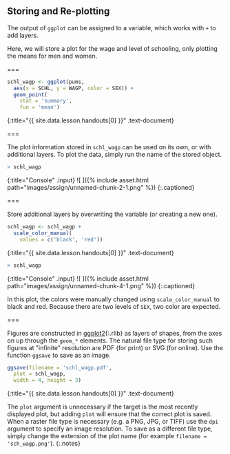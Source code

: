 ---
---

## Storing and Re-plotting

The output of `ggplot` can be assigned to a variable, which works with `+` to
add layers.

Here, we will store a plot for the wage and level of schooling, only plotting the means for men and women.

===



~~~r
schl_wagp <- ggplot(pums,
  aes(x = SCHL, y = WAGP, color = SEX)) +
  geom_point(
    stat = 'summary',
    fun = 'mean')
~~~
{:title="{{ site.data.lesson.handouts[0] }}" .text-document}


===

The plot information stored in `schl_wagp` can be used on its own, or with
additional layers. To plot the data, simply run the name of the stored object.



~~~r
> schl_wagp
~~~
{:title="Console" .input}
![ ]({% include asset.html path="images/assign/unnamed-chunk-2-1.png" %})
{:.captioned}

===

Store additional layers by overwriting the variable (or creating a new one).



~~~r
schl_wagp <- schl_wagp +
  scale_color_manual(
    values = c('black', 'red'))
~~~
{:title="{{ site.data.lesson.handouts[0] }}" .text-document}



~~~r
> schl_wagp
~~~
{:title="Console" .input}
![ ]({% include asset.html path="images/assign/unnamed-chunk-4-1.png" %})
{:.captioned}

In this plot, the colors were manually changed using `scale_color_manual` to black and red. Because there are two levels of `SEX`, two color are expected.

===

Figures are constructed in [ggplot2](){:.rlib} as layers of shapes, from the
axes on up through the `geom_*` elements. The natural file type for storing such
figures at "infinite" resolution are PDF (for print) or SVG (for online). Use the function `ggsave` to save as an image.  



~~~r
ggsave(filename = 'schl_wagp.pdf',
  plot = schl_wagp,
  width = 4, height = 3)
~~~
{:title="{{ site.data.lesson.handouts[0] }}" .text-document}


The `plot` argument is unnecessary if the target is the most recently displayed
plot, but adding `plot` will ensure that the correct plot is saved. When a raster file type
is necessary (e.g. a PNG, JPG, or TIFF) use the `dpi` argument to specify an
image resolution. To save as a different file type, simply change the extension of the plot name (for example `filename = 'sch_wagp.png'`).
{:.notes}
